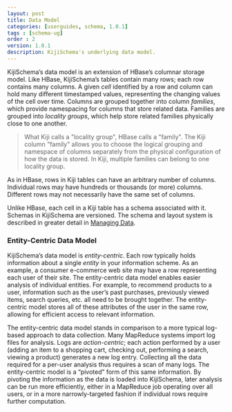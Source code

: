```yaml
---
layout: post
title: Data Model
categories: [userguides, schema, 1.0.1]
tags : [schema-ug]
order : 2
version: 1.0.1
description: KijiSchema's underlying data model.
---
```


KijiSchema’s data model is an extension of HBase’s columnar storage
model. Like HBase, KijiSchema’s tables contain many rows; each row
contains many columns. A given *cell* identified by a row and column can
hold many different timestamped values, representing the changing values
of the cell over time. Columns are grouped together into column
*families*, which provide namespacing for columns that store related
data. Families are grouped into *locality groups*, which help store
related families physically close to one another.

> What Kiji calls a "locality group", HBase calls a "family". The Kiji
> column "family" allows you to choose the logical grouping and namespace
> of columns separately from the physical configuration of how the data is stored.
> In Kiji, multiple families can belong to one locality group.

As in HBase, rows in Kiji tables can have an arbitrary number of
columns. Individual rows may have hundreds or thousands (or more)
columns. Different rows may not necessarily have the same set of
columns.

Unlike HBase, each cell in a Kiji table has a schema associated with it.
Schemas in KijiSchema are versioned. The schema and layout system is
described in greater detail in [Managing Data]({{site.userguide_schema_1_0_1}}/managing-data).

### Entity-Centric Data Model
KijiSchema’s data model is *entity-centric*. Each row typically holds
information about a single *entity* in your information scheme. As an
example, a consumer e-commerce web site may have a row representing each
user of their site. The entity-centric data model enables easier analysis
of individual entities. For example, to recommend products to a user,
information such as the user’s past purchases, previously viewed items,
search queries, etc. all need to be brought together. The entity-centric
model stores all of these attributes of the user in the same row,
allowing for efficient access to relevant information.

The entity-centric data model stands in comparison to a more typical
log-based approach to data collection. Many MapReduce systems import log
files for analysis. Logs are *action-centric*; each action performed by
a user (adding an item to a shopping cart, checking out, performing a
search, viewing a product) generates a new log entry. Collecting all the
data required for a per-user analysis thus requires a scan of many logs.
The entity-centric model is a “pivoted” form of this same information.
By pivoting the information as the data is loaded into KijiSchema, later
analysis can be run more efficiently, either in a MapReduce job
operating over all users, or in a more narrowly-targeted fashion if
individual rows require further computation.
